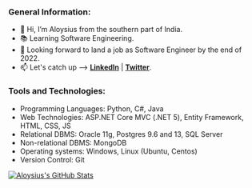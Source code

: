 ### General Information:

- :wave: Hi, I’m Aloysius from the southern part of India.
- :books: Learning Software Engineering.
- :briefcase: Looking forward to land a job as Software Engineer by the end of 2022.
- :mailbox: Let's catch up --> [**LinkedIn**](https://www.linkedin.com/in/aloysius-vidhun-mon) | [**Twitter**](https://twitter.com/aloysius_05).


### Tools and Technologies:

- Programming Languages: Python, C#, Java
- Web Technologies: ASP.NET Core MVC (.NET 5), Entity Framework, HTML, CSS, JS
- Relational DBMS: Oracle 11g, Postgres 9.6 and 13, SQL Server
- Non-relational DBMS: MongoDB
- Operating systems: Windows, Linux (Ubuntu, Centos)
- Version Control: Git

[![Aloysius's GitHub Stats](https://github-readme-stats.vercel.app/api?username=Trojan0101&hide=contribs,prs&show_icons=true&theme=tokyonight)](https://github.com/Trojan0101)

<!---
Trojan0101/Trojan0101 is a ✨ special ✨ repository because its `README.md` (this file) appears on your GitHub profile.
You can click the Preview link to take a look at your changes.
--->
